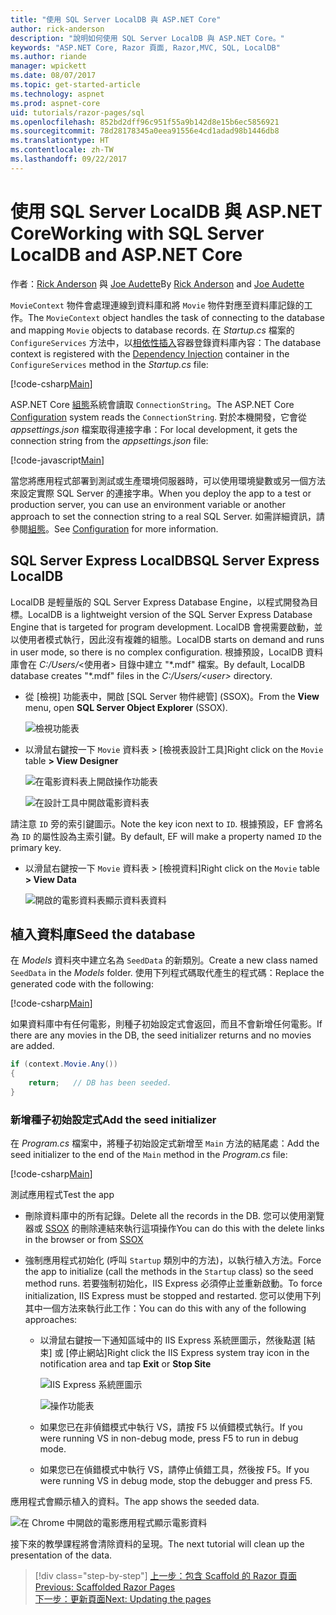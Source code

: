 ```yaml
---
title: "使用 SQL Server LocalDB 與 ASP.NET Core"
author: rick-anderson
description: "說明如何使用 SQL Server LocalDB 與 ASP.NET Core。"
keywords: "ASP.NET Core, Razor 頁面, Razor,MVC, SQL, LocalDB"
ms.author: riande
manager: wpickett
ms.date: 08/07/2017
ms.topic: get-started-article
ms.technology: aspnet
ms.prod: aspnet-core
uid: tutorials/razor-pages/sql
ms.openlocfilehash: 852bd2dff96c951f55a9b142d8e15b6ec5856921
ms.sourcegitcommit: 78d28178345a0eea91556e4cd1adad98b1446db8
ms.translationtype: HT
ms.contentlocale: zh-TW
ms.lasthandoff: 09/22/2017
---
```

# <a name="working-with-sql-server-localdb-and-aspnet-core"></a><span data-ttu-id="345b8-104">使用 SQL Server LocalDB 與 ASP.NET Core</span><span class="sxs-lookup"><span data-stu-id="345b8-104">Working with SQL Server LocalDB and ASP.NET Core</span></span>

<span data-ttu-id="345b8-105">作者：[Rick Anderson](https://twitter.com/RickAndMSFT) 與 [Joe Audette](https://twitter.com/joeaudette)</span><span class="sxs-lookup"><span data-stu-id="345b8-105">By [Rick Anderson](https://twitter.com/RickAndMSFT) and [Joe Audette](https://twitter.com/joeaudette)</span></span> 

<span data-ttu-id="345b8-106">`MovieContext` 物件會處理連線到資料庫和將 `Movie` 物件對應至資料庫記錄的工作。</span><span class="sxs-lookup"><span data-stu-id="345b8-106">The `MovieContext` object handles the task of connecting to the database and mapping `Movie` objects to database records.</span></span> <span data-ttu-id="345b8-107">在 *Startup.cs* 檔案的 `ConfigureServices` 方法中，以[相依性插入](xref:fundamentals/dependency-injection)容器登錄資料庫內容：</span><span class="sxs-lookup"><span data-stu-id="345b8-107">The database context is registered with the [Dependency Injection](xref:fundamentals/dependency-injection) container in the `ConfigureServices` method in the *Startup.cs* file:</span></span>

[!code-csharp[Main](razor-pages-start/sample/RazorPagesMovie/Startup.cs?name=snippet_ConfigureServices&highlight=6-7)]

<span data-ttu-id="345b8-108">ASP.NET Core [組態](xref:fundamentals/configuration)系統會讀取 `ConnectionString`。</span><span class="sxs-lookup"><span data-stu-id="345b8-108">The ASP.NET Core [Configuration](xref:fundamentals/configuration) system reads the `ConnectionString`.</span></span> <span data-ttu-id="345b8-109">對於本機開發，它會從 *appsettings.json* 檔案取得連接字串：</span><span class="sxs-lookup"><span data-stu-id="345b8-109">For local development, it gets the connection string from the *appsettings.json* file:</span></span>

[!code-javascript[Main](razor-pages-start/sample/RazorPagesMovie/appsettings.json?highlight=2&range=8-10)]

<span data-ttu-id="345b8-110">當您將應用程式部署到測試或生產環境伺服器時，可以使用環境變數或另一個方法來設定實際 SQL Server 的連接字串。</span><span class="sxs-lookup"><span data-stu-id="345b8-110">When you deploy the app to a test or production server, you can use an environment variable or another approach to set the connection string to a real SQL Server.</span></span> <span data-ttu-id="345b8-111">如需詳細資訊，請參閱[組態](xref:fundamentals/configuration)。</span><span class="sxs-lookup"><span data-stu-id="345b8-111">See [Configuration](xref:fundamentals/configuration) for more information.</span></span>

## <a name="sql-server-express-localdb"></a><span data-ttu-id="345b8-112">SQL Server Express LocalDB</span><span class="sxs-lookup"><span data-stu-id="345b8-112">SQL Server Express LocalDB</span></span>

<span data-ttu-id="345b8-113">LocalDB 是輕量版的 SQL Server Express Database Engine，以程式開發為目標。</span><span class="sxs-lookup"><span data-stu-id="345b8-113">LocalDB is a lightweight version of the SQL Server Express Database Engine that is targeted for program development.</span></span> <span data-ttu-id="345b8-114">LocalDB 會視需要啟動，並以使用者模式執行，因此沒有複雜的組態。</span><span class="sxs-lookup"><span data-stu-id="345b8-114">LocalDB starts on demand and runs in user mode, so there is no complex configuration.</span></span> <span data-ttu-id="345b8-115">根據預設，LocalDB 資料庫會在 *C:/Users/*\<使用者\> 目錄中建立 "\*.mdf" 檔案。</span><span class="sxs-lookup"><span data-stu-id="345b8-115">By default, LocalDB database creates "\*.mdf" files in the *C:/Users/\<user\>* directory.</span></span>

<a name="ssox"></a>
* <span data-ttu-id="345b8-116">從 [檢視] 功能表中，開啟 [SQL Server 物件總管] (SSOX)。</span><span class="sxs-lookup"><span data-stu-id="345b8-116">From the **View** menu, open **SQL Server Object Explorer** (SSOX).</span></span>

  ![檢視功能表](sql/_static/ssox.png)

* <span data-ttu-id="345b8-118">以滑鼠右鍵按一下 `Movie` 資料表 > [檢視表設計工具]</span><span class="sxs-lookup"><span data-stu-id="345b8-118">Right click on the `Movie` table **> View Designer**</span></span>

  ![在電影資料表上開啟操作功能表](sql/_static/design.png)

  ![在設計工具中開啟電影資料表](sql/_static/dv.png)

<span data-ttu-id="345b8-121">請注意 `ID` 旁的索引鍵圖示。</span><span class="sxs-lookup"><span data-stu-id="345b8-121">Note the key icon next to `ID`.</span></span> <span data-ttu-id="345b8-122">根據預設，EF 會將名為 `ID` 的屬性設為主索引鍵。</span><span class="sxs-lookup"><span data-stu-id="345b8-122">By default, EF will make a property named `ID` the primary key.</span></span>

* <span data-ttu-id="345b8-123">以滑鼠右鍵按一下 `Movie` 資料表 > [檢視資料]</span><span class="sxs-lookup"><span data-stu-id="345b8-123">Right click on the `Movie` table **> View Data**</span></span>

  ![開啟的電影資料表顯示資料表資料](sql/_static/vd22.png)

## <a name="seed-the-database"></a><span data-ttu-id="345b8-125">植入資料庫</span><span class="sxs-lookup"><span data-stu-id="345b8-125">Seed the database</span></span>

<span data-ttu-id="345b8-126">在 *Models* 資料夾中建立名為 `SeedData` 的新類別。</span><span class="sxs-lookup"><span data-stu-id="345b8-126">Create a new class named `SeedData` in the *Models* folder.</span></span> <span data-ttu-id="345b8-127">使用下列程式碼取代產生的程式碼：</span><span class="sxs-lookup"><span data-stu-id="345b8-127">Replace the generated code with the following:</span></span>

[!code-csharp[Main](razor-pages-start/sample/RazorPagesMovie/Models/SeedData.cs?name=snippet_1)]

<span data-ttu-id="345b8-128">如果資料庫中有任何電影，則種子初始設定式會返回，而且不會新增任何電影。</span><span class="sxs-lookup"><span data-stu-id="345b8-128">If there are any movies in the DB, the seed initializer returns and no movies are added.</span></span>

```csharp
if (context.Movie.Any())
{
    return;   // DB has been seeded.
}
```
<a name="si"></a>
### <a name="add-the-seed-initializer"></a><span data-ttu-id="345b8-129">新增種子初始設定式</span><span class="sxs-lookup"><span data-stu-id="345b8-129">Add the seed initializer</span></span>

<span data-ttu-id="345b8-130">在 *Program.cs* 檔案中，將種子初始設定式新增至 `Main` 方法的結尾處：</span><span class="sxs-lookup"><span data-stu-id="345b8-130">Add the seed initializer to the end of the `Main` method in the *Program.cs* file:</span></span>

[!code-csharp[Main](razor-pages-start/sample/RazorPagesMovie/Program.cs?highlight=6,17-32)]

<span data-ttu-id="345b8-131">測試應用程式</span><span class="sxs-lookup"><span data-stu-id="345b8-131">Test the app</span></span>

* <span data-ttu-id="345b8-132">刪除資料庫中的所有記錄。</span><span class="sxs-lookup"><span data-stu-id="345b8-132">Delete all the records in the DB.</span></span> <span data-ttu-id="345b8-133">您可以使用瀏覽器或 [SSOX](xref:tutorials/razor-pages/new-field#ssox) 的刪除連結來執行這項操作</span><span class="sxs-lookup"><span data-stu-id="345b8-133">You can do this with the delete links in the browser or from [SSOX](xref:tutorials/razor-pages/new-field#ssox)</span></span>
* <span data-ttu-id="345b8-134">強制應用程式初始化 (呼叫 `Startup` 類別中的方法)，以執行植入方法。</span><span class="sxs-lookup"><span data-stu-id="345b8-134">Force the app to initialize (call the methods in the `Startup` class) so the seed method runs.</span></span> <span data-ttu-id="345b8-135">若要強制初始化，IIS Express 必須停止並重新啟動。</span><span class="sxs-lookup"><span data-stu-id="345b8-135">To force initialization, IIS Express must be stopped and restarted.</span></span> <span data-ttu-id="345b8-136">您可以使用下列其中一個方法來執行此工作：</span><span class="sxs-lookup"><span data-stu-id="345b8-136">You can do this with any of the following approaches:</span></span>

  * <span data-ttu-id="345b8-137">以滑鼠右鍵按一下通知區域中的 IIS Express 系統匣圖示，然後點選 [結束] 或 [停止網站]</span><span class="sxs-lookup"><span data-stu-id="345b8-137">Right click the IIS Express system tray icon in the notification area and tap **Exit** or **Stop Site**</span></span>

    ![IIS Express 系統匣圖示](../first-mvc-app/working-with-sql/_static/iisExIcon.png)

    ![操作功能表](sql/_static/stopIIS.png)

   * <span data-ttu-id="345b8-140">如果您已在非偵錯模式中執行 VS，請按 F5 以偵錯模式執行。</span><span class="sxs-lookup"><span data-stu-id="345b8-140">If you were running VS in non-debug mode, press F5 to run in debug mode.</span></span>
   * <span data-ttu-id="345b8-141">如果您已在偵錯模式中執行 VS，請停止偵錯工具，然後按 F5。</span><span class="sxs-lookup"><span data-stu-id="345b8-141">If you were running VS in debug mode, stop the debugger and press F5.</span></span>
   
<span data-ttu-id="345b8-142">應用程式會顯示植入的資料。</span><span class="sxs-lookup"><span data-stu-id="345b8-142">The app shows the seeded data.</span></span>

![在 Chrome 中開啟的電影應用程式顯示電影資料](sql/_static/m55.png)

<span data-ttu-id="345b8-144">接下來的教學課程將會清除資料的呈現。</span><span class="sxs-lookup"><span data-stu-id="345b8-144">The next tutorial will clean up the presentation of the data.</span></span>

>[!div class="step-by-step"]
<span data-ttu-id="345b8-145">[上一步：包含 Scaffold 的 Razor 頁面](xref:tutorials/razor-pages/page) </span><span class="sxs-lookup"><span data-stu-id="345b8-145">[Previous: Scaffolded Razor Pages](xref:tutorials/razor-pages/page) </span></span>  
[<span data-ttu-id="345b8-146">下一步：更新頁面</span><span class="sxs-lookup"><span data-stu-id="345b8-146">Next: Updating the pages</span></span>](xref:tutorials/razor-pages/da1)
